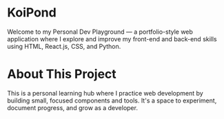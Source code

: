 # KoiPond
Welcome to my Personal Dev Playground — a portfolio-style web application where I explore and improve my front-end and back-end skills using HTML, React.js, CSS, and Python.

# About This Project
This is a personal learning hub where I practice web development by building small, focused components and tools. It's a space to experiment, document progress, and grow as a developer.
